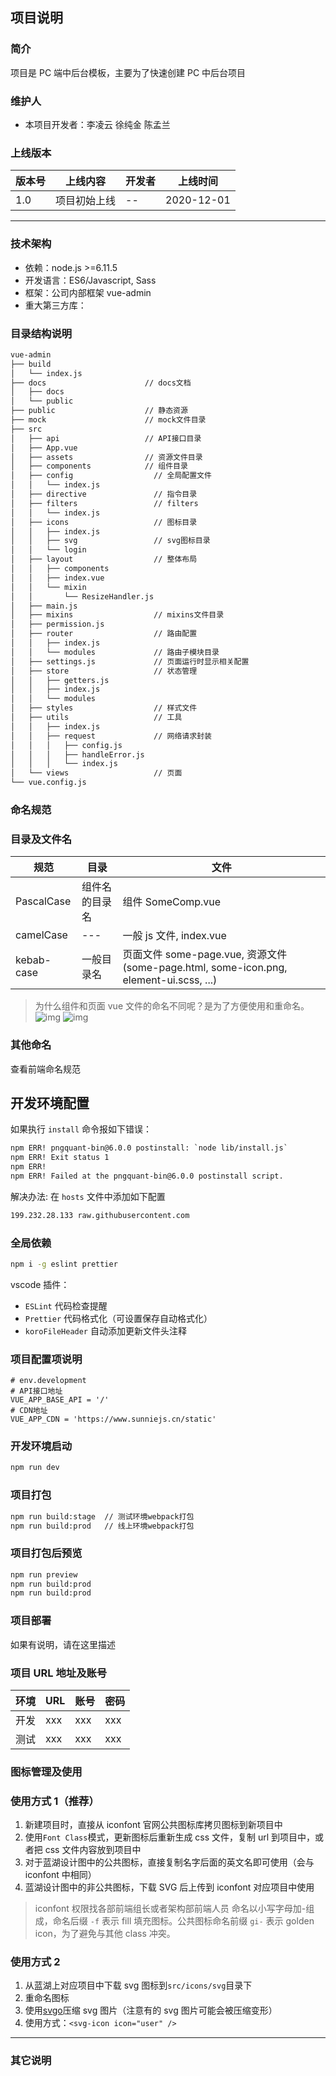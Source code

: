 ## 项目说明

### 简介

项目是 PC 端中后台模板，主要为了快速创建 PC 中后台项目

### 维护人

- 本项目开发者：李凌云 徐纯金 陈孟兰

### 上线版本

| 版本号 | 上线内容     | 开发者 | 上线时间   |
| ------ | ------------ | ------ | ---------- |
| 1.0    | 项目初始上线 | --     | 2020-12-01 |

---

### 技术架构

- 依赖：node.js >=6.11.5
- 开发语言：ES6/Javascript, Sass
- 框架：公司内部框架 vue-admin
- 重大第三方库：

### 目录结构说明

```txt
vue-admin
├── build
│   └── index.js
├── docs                      // docs文档
│   ├── docs
│   └── public
├── public                    // 静态资源
├── mock                      // mock文件目录
├── src
│   ├── api                   // API接口目录
│   ├── App.vue
│   ├── assets                // 资源文件目录
│   ├── components            // 组件目录
│   ├── config                  // 全局配置文件
│   │   └── index.js
│   ├── directive               // 指令目录
│   ├── filters                 // filters
│   │   └── index.js
│   ├── icons                   // 图标目录
│   │   ├── index.js
│   │   ├── svg                 // svg图标目录
│   │   └── login
│   ├── layout                  // 整体布局
│   │   ├── components
│   │   ├── index.vue
│   │   └── mixin
│   │       └── ResizeHandler.js
│   ├── main.js
│   ├── mixins                  // mixins文件目录
│   ├── permission.js
│   ├── router                  // 路由配置
│   │   ├── index.js
│   │   └── modules             // 路由子模块目录
│   ├── settings.js             // 页面运行时显示相关配置
│   ├── store                   // 状态管理
│   │   ├── getters.js
│   │   ├── index.js
│   │   └── modules
│   ├── styles                  // 样式文件
│   ├── utils                   // 工具
│   │   ├── index.js
│   │   ├── request             // 网络请求封装
│   │   │   ├── config.js
│   │   │   ├── handleError.js
│   │   │   └── index.js
│   └── views                   // 页面
└── vue.config.js
```

### 命名规范

### 目录及文件名

| 规范       | 目录           | 文件                                                                                  |
| ---------- | -------------- | ------------------------------------------------------------------------------------- |
| PascalCase | 组件名的目录名 | 组件 SomeComp.vue                                                                     |
| camelCase  | ---            | 一般 js 文件, index.vue                                                               |
| kebab-case | 一般目录名     | 页面文件 some-page.vue, 资源文件(some-page.html, some-icon.png, element-ui.scss, ...) |

> 为什么组件和页面 vue 文件的命名不同呢？是为了方便使用和重命名。
> ![img](doc/images/use-component-pascalcase.png)
> ![img](doc/images/config-page-route.png)

### 其他命名

查看前端命名规范

## 开发环境配置

如果执行 `install` 命令报如下错误：

```txt
npm ERR! pngquant-bin@6.0.0 postinstall: `node lib/install.js`
npm ERR! Exit status 1
npm ERR!
npm ERR! Failed at the pngquant-bin@6.0.0 postinstall script.
```

解决办法: 在 `hosts` 文件中添加如下配置

```txt
199.232.28.133 raw.githubusercontent.com
```

### 全局依赖

```bash
npm i -g eslint prettier
```

vscode 插件：

- `ESLint` 代码检查提醒
- `Prettier` 代码格式化（可设置保存自动格式化）
- `koroFileHeader` 自动添加更新文件头注释

### 项目配置项说明

```properties
# env.development
# API接口地址
VUE_APP_BASE_API = '/'
# CDN地址
VUE_APP_CDN = 'https://www.sunniejs.cn/static'
```

### 开发环境启动

```bash
npm run dev
```

### 项目打包

```bash
npm run build:stage  // 测试环境webpack打包
npm run build:prod   // 线上环境webpack打包
```

### 项目打包后预览

```bash
npm run preview
npm run build:prod
npm run build:prod
```

### 项目部署

如果有说明，请在这里描述

### 项目 URL 地址及账号

| 环境 | URL | 账号 | 密码 |
| ---- | --- | ---- | ---- |
| 开发 | xxx | xxx  | xxx  |
| 测试 | xxx | xxx  | xxx  |

### 图标管理及使用

### 使用方式 1（推荐）

1. 新建项目时，直接从 iconfont 官网公共图标库拷贝图标到新项目中
2. 使用`Font Class`模式，更新图标后重新生成 css 文件，复制 url 到项目中，或者把 css 文件内容放到项目中
3. 对于蓝湖设计图中的公共图标，直接复制名字后面的英文名即可使用（会与 iconfont 中相同）
4. 蓝湖设计图中的非公共图标，下载 SVG 后上传到 iconfont 对应项目中使用

> iconfont 权限找各部前端组长或者架构部前端人员
> 命名以小写字母加-组成，命名后缀 `-f` 表示 fill 填充图标。公共图标命名前缀 `gi-` 表示 golden icon，为了避免与其他 class 冲突。

### 使用方式 2

1. 从蓝湖上对应项目中下载 svg 图标到`src/icons/svg`目录下
2. 重命名图标
3. 使用[svgo](https://github.com/svg/svgo)压缩 svg 图片（注意有的 svg 图片可能会被压缩变形）
4. 使用方式：`<svg-icon icon="user" />`

---

### 其它说明
